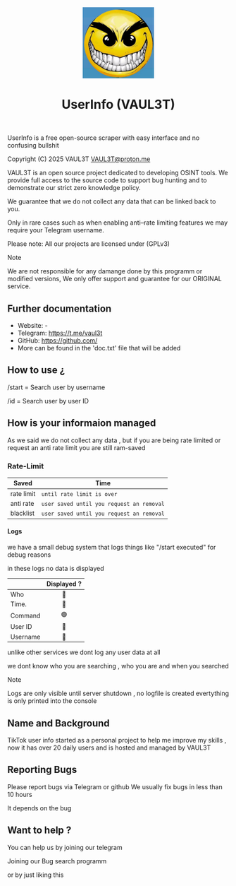 <div align="center">
    <img src="IMG_0288.jpeg" width="32%">
    <h1>UserInfo (VAUL3T)</h1>
</div>
<br>

UserInfo is a free open-source scraper with easy interface and no confusing bullshit 

Copyright (C) 2025 VAUL3T
VAUL3T@proton.me

VAUL3T is an open source project dedicated to developing OSINT tools. We provide full access to the source code to support bug hunting and to demonstrate our strict zero
knowledge policy.

We guarantee that we do not collect any data that can be linked back to you.

Only in rare cases such as when enabling anti–rate limiting features we may require your Telegram username.

Please note: All our projects are licensed under (GPLv3) 

> [!NOTE]
> We are not responsible for any damange done by this programm or modified versions, 
> We only offer support and guarantee for our ORIGINAL service.

Further documentation
----------------------
- Website: - 
- Telegram: https://t.me/vaul3t
- GitHub: https://github.com/
- More can be found in the 'doc.txt' file that will be added

How to use ¿
----------------------
/start = Search user by username 

/id = Search user by user ID 

## How is your informaion managed 

As we said we do not collect any data , but if you are being rate limited or request an anti rate limit you are still ram-saved 

### Rate-Limit 

| Saved | Time  |
|----------|------|
| rate limit  | `until rate limit is over` |
| anti rate  | `user saved until you request an removal` |
| blacklist | `user saved until you request an removal`


#### Logs

we have a small debug system that logs things like "/start executed" for debug reasons 

in these logs no data is displayed 

|                               | Displayed ? | 
|-------------------------------|:-------:|
| Who                           |    🔴    |  
| Time.                         |    🔴    |  
| Command                       |    🟢    |
| User ID                       |    🔴    | 
| Username                      |    🔴    | 

unlike other services we dont log any user data at all 


we dont know who you are searching , who you are and when you searched 

> [!NOTE]
> Logs are only visible until server shutdown , no logfile is created evertything is only printed into the console 

## Name and Background 
TikTok user info started as a personal project to help me improve my skills , now it has over 20 daily users and is hosted and managed by VAUL3T 

## Reporting Bugs  
Please report bugs via Telegram or github 
We usually fix bugs in less than 10 hours 

It depends on the bug 

## Want to help ?
You can help us by joining our telegram 

Joining our Bug search programm 


or by just liking this 

